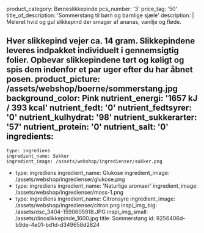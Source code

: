 product_category: Børneslikkepinde
pcs_number: '3'
price_tag: '50'
title_of_description: 'Sommerstang til børn og barnlige sjæle'
description: |
  Meleret hvid og gul slikkepind der smager af ananas, vanilje og fløde.
  
  Hver slikkepind vejer ca. 14 gram. Slikkepindene leveres indpakket individuelt i gennemsigtig folier. Opbevar slikkepindene tørt og køligt og spis dem indenfor et par uger efter du har åbnet posen.
product_picture: /assets/webshop/boerne/sommerstang.jpg
background_color: Pink
nutrient_energi: '1657 kJ / 393 kcal'
nutrient_fedt: '0'
nutrient_fedtsyrer: '0'
nutrient_kulhydrat: '98'
nutrient_sukkerarter: '57'
nutrient_protein: '0'
nutrient_salt: '0'
ingredients:
  -
    type: ingrediens
    ingredient_name: Sukker
    ingredient_image: /assets/webshop/ingredienser/sukker.png
  -
    type: ingrediens
    ingredient_name: Glukose
    ingredient_image: /assets/webshop/ingredienser/glukose.png
  -
    type: ingrediens
    ingredient_name: 'Naturlige aromaer'
    ingredient_image: /assets/webshop/ingredienser/moss-1.png
  -
    type: ingrediens
    ingredient_name: Citronsyre
    ingredient_image: /assets/webshop/ingredienser/citron.png
inspi_img_big: /assets/dsc_3404-1590605918.JPG
inspi_img_small: /assets/dinoslikkepinde_1600.jpg
title: Sommerstang
id: 9256406d-b9de-4e01-bd1d-d349658d2824
